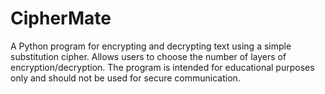 # CipherMate
A Python program for encrypting and decrypting text using a simple substitution cipher. Allows users to choose the number of layers of encryption/decryption. The program is intended for educational purposes only and should not be used for secure communication.
